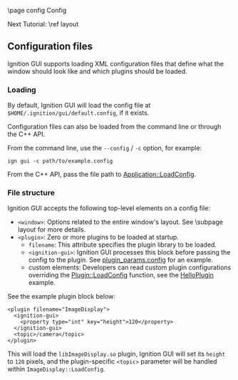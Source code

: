 \page config Config

Next Tutorial: \ref layout

## Configuration files

Ignition GUI supports loading XML configuration files that define what
the window should look like and which plugins should be loaded.

### Loading

By default, Ignition GUI will load the config file at
`$HOME/.ignition/gui/default.config`, if it exists.

Configuration files can also be loaded from the command line or through the
C++ API.

From the command line, use the `--config` / `-c` option, for example:

`ign gui -c path/to/example.config`

From the C++ API, pass the file path to
[Application::LoadConfig](https://ignitionrobotics.org/api/gui/5.0/classignition_1_1gui_1_1Application.html#a03c4c3a1b1e58cc4bff05658f21fff17).

### File structure

Ignition GUI accepts the following top-level elements on a config file:

* `<window>`: Options related to the entire window's layout.
  See \subpage layout for more details.
* `<plugin>`: Zero or more plugins to be loaded at startup.
    * `filename`: This attribute specifies the plugin library to be loaded.
    * `<ignition-gui>`: Ignition GUI processes this block before passing the
      config to the plugin. See
      [plugin_params.config](https://github.com/ignitionrobotics/ign-gui/blob/ign-gui5/examples/config/plugin_params.config)
      for an example.
    * custom elements: Developers can read custom plugin configurations overriding the
      [Plugin::LoadConfig](https://ignitionrobotics.org/api/gui/5.0/classignition_1_1gui_1_1Plugin.html#a72064530af4cd247b994b905559fd4ee)
      function, see the
      [HelloPlugin](https://github.com/ignitionrobotics/ign-gui/blob/ign-gui5/examples/plugin/hello_plugin/HelloPlugin.cc)
      example.

See the example plugin block below:

    <plugin filename="ImageDisplay">
      <ignition-gui>
        <property type="int" key="height">120</property>
      </ignition-gui>
      <topic>/camera</topic>
    </plugin>

This will load the `libImageDisplay.so` plugin, Ignition GUI will set its
`height` to `120` pixels, and the plugin-specific `<topic>` parameter will be
handled within `ImageDisplay::LoadConfig`.
